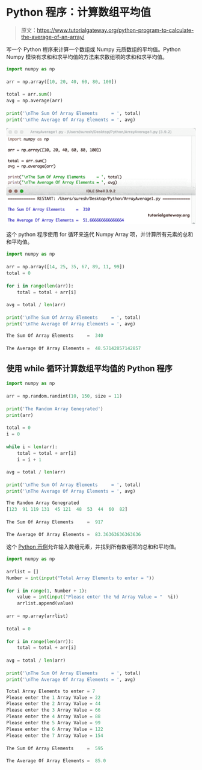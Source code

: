 # Python 程序：计算数组平均值

> 原文：<https://www.tutorialgateway.org/python-program-to-calculate-the-average-of-an-array/>

写一个 Python 程序来计算一个数组或 Numpy 元质数组的平均值。Python Numpy 模块有求和和求平均值的方法来求数组项的求和和求平均值。

```py
import numpy as np

arr = np.array([10, 20, 40, 60, 80, 100])

total = arr.sum()
avg = np.average(arr)

print('\nThe Sum Of Array Elements     = ', total)
print('\nThe Average Of Array Elements = ', avg)
```

![Python Program to Calculate the Average of an Array](img/580801c3c8e3dd286754ee29972ee329.png)

这个 python 程序使用 for 循环来迭代 Numpy Array 项，并计算所有元素的总和和平均值。

```py
import numpy as np

arr = np.array([14, 25, 35, 67, 89, 11, 99])
total = 0

for i in range(len(arr)):
    total = total + arr[i]

avg = total / len(arr)

print('\nThe Sum Of Array Elements     = ', total)
print('\nThe Average Of Array Elements = ', avg)
```

```py
The Sum Of Array Elements     =  340

The Average Of Array Elements =  48.57142857142857
```

## 使用 while 循环计算数组平均值的 Python 程序

```py
import numpy as np

arr = np.random.randint(10, 150, size = 11)

print('The Random Array Genegrated')
print(arr)

total = 0
i = 0

while i < len(arr):
    total = total + arr[i]
    i = i + 1

avg = total / len(arr)

print('\nThe Sum Of Array Elements     = ', total)
print('\nThe Average Of Array Elements = ', avg)
```

```py
The Random Array Genegrated
[123  91 119 131  45 121  48  53  44  60  82]

The Sum Of Array Elements     =  917

The Average Of Array Elements =  83.36363636363636
```

这个 [Python 示例](https://www.tutorialgateway.org/python-programming-examples/)允许输入数组元素，并找到所有数组项的总和和平均值。

```py
import numpy as np

arrlist = []
Number = int(input("Total Array Elements to enter = "))

for i in range(1, Number + 1):
    value = int(input("Please enter the %d Array Value = "  %i))
    arrlist.append(value)

arr = np.array(arrlist)

total = 0

for i in range(len(arr)):
    total = total + arr[i]

avg = total / len(arr)

print('\nThe Sum Of Array Elements     = ', total)
print('\nThe Average Of Array Elements = ', avg)
```

```py
Total Array Elements to enter = 7
Please enter the 1 Array Value = 22
Please enter the 2 Array Value = 44
Please enter the 3 Array Value = 66
Please enter the 4 Array Value = 88
Please enter the 5 Array Value = 99
Please enter the 6 Array Value = 122
Please enter the 7 Array Value = 154

The Sum Of Array Elements     =  595

The Average Of Array Elements =  85.0
```